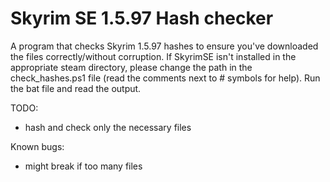 # Skyrim SE 1.5.97 Hash checker

A program that checks Skyrim 1.5.97 hashes to ensure you've downloaded the files correctly/without corruption.
If SkyrimSE isn't installed in the appropriate steam directory, please change the path in the check_hashes.ps1 file (read the comments next to # symbols for help).
Run the bat file and read the output.

TODO:
- hash and check only the necessary files

Known bugs:
- might break if too many files
